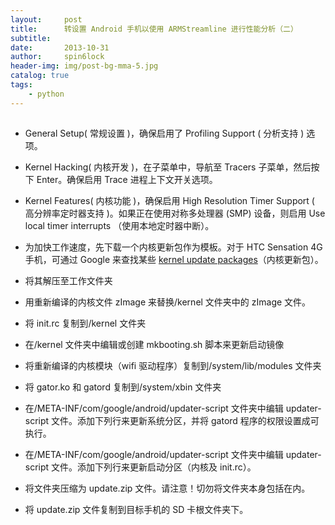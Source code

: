 ```yaml
---
layout:     post
title:      转设置 Android 手机以使用 ARMStreamline 进行性能分析（二）
subtitle:   
date:       2013-10-31
author:     spin6lock
header-img: img/post-bg-mma-5.jpg
catalog: true
tags:
    - python
---
```

##  

- General Setup( 常规设置 )，确保启用了 Profiling Support ( 分析支持 ) 选项。
- Kernel Hacking( 内核开发 )，在子菜单中，导航至 Tracers 子菜单，然后按下 Enter。确保启用 Trace 进程上下文开关选项。
- Kernel Features( 内核功能 )，确保启用 High Resolution Timer Support ( 高分辨率定时器支持 )。如果正在使用对称多处理器 (SMP) 设备，则启用 Use local timer interrupts （使用本地定时器中断）。


- 为加快工作速度，先下载一个内核更新包作为模板。对于 HTC Sensation 4G 手机，可通过 Google 来查找某些 [kernel update packages](http://forum.xda-developers.com/showthread.php?t=1200403)（内核更新包）。
- 将其解压至工作文件夹<workdir>
- 用重新编译的内核文件 zImage 来替换<workdir>/kernel 文件夹中的 zImage 文件。
- 将 init.rc 复制到<workdir>/kernel 文件夹
- 在<workdir>/kernel 文件夹中编辑或创建 mkbooting.sh 脚本来更新启动镜像


- 将重新编译的内核模块（wifi 驱动程序）复制到<workdir>/system/lib/modules 文件夹
- 将 gator.ko 和 gatord 复制到<workdir>/system/xbin 文件夹
- 在<workdir>/META-INF/com/google/android/updater-script 文件夹中编辑 updater-script 文件。添加下列行来更新系统分区，并将 gatord 程序的权限设置成可执行。


- 在<workdir>/META-INF/com/google/android/updater-script 文件夹中编辑 updater-script 文件。添加下列行来更新启动分区（内核及 init.rc）。


- 将<workdir>文件夹压缩为 update.zip 文件。请注意！切勿将<workdir>文件夹本身包括在内。
- 将 update.zip 文件复制到目标手机的 SD 卡根文件夹下。

